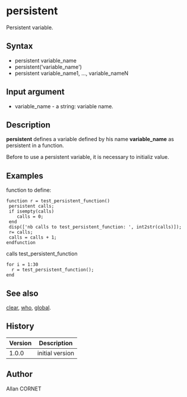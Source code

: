 

# persistent

Persistent variable.

## Syntax

- persistent variable_name
- persistent('variable_name')
- persistent  variable_name1, ...,  variable_nameN

## Input argument

 - variable_name - a string: variable name.

## Description


  <p><b>persistent</b> defines a variable defined by his name <b>variable_name</b> as persistent in a function.</p>
  <p>Before to use a persistent variable, it is necessary to initializ value.</p>


## Examples

function to define:
```Nelson
function r = test_persistent_function()
 persistent calls;
 if isempty(calls)
    calls = 0;
 end 
 disp(['nb calls to test_persistent_function: ', int2str(calls)]);
 r= calls;
 calls = calls + 1;
endfunction
```
calls test_persistent_function
```Nelson
for i = 1:30
  r = test_persistent_function();
end
```

## See also

[clear](clear.md), [who](who.md), [global](global.md).
## History

|Version|Description|
|------|------|
|1.0.0|initial version|


## Author

Allan CORNET



